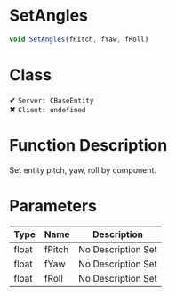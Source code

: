 # SetAngles
```js	
void SetAngles(fPitch, fYaw, fRoll)
```
# Class
✔ `Server: CBaseEntity`  
✖ `Client: undefined`  

# Function Description
Set entity pitch, yaw, roll by component.
# Parameters
Type|Name|Description
--|--|--
float|fPitch|No Description Set
float|fYaw|No Description Set
float|fRoll|No Description Set
